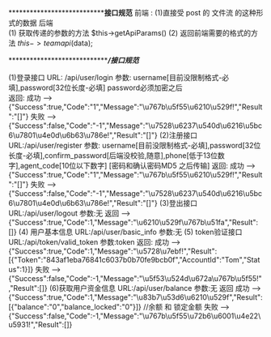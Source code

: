 ***********************************************************************接口规范********************************************
前端 : 
    (1)直接受 post 的 文件流 的这种形式的数据
后端  
    (1) 获取传递的参数的方法 $this->getApiParams()
    (2) 返回前端需要的格式的方法 $this->teamapi($data);

***********************************************************************/接口规范*******************************************

(1)登录接口
	URL: /api/user/login
	参数: username[目前没限制格式-必填],password[32位长度-必填]  password必须加密之后   
	返回: 
	     成功  --> {"Success":true,"Code":"1","Message":"\u767b\u5f55\u6210\u529f!","Result":"[]"}
	     失败  --> {"Success":false,"Code":"-1","Message":"\u7528\u6237\u540d\u6216\u5bc6\u7801\u4e0d\u6b63\u786e!","Result":"[]"}
(2)注册接口
   URL:/api/user/register
   参数: username[目前没限制格式-必填],password[32位长度-必填],confirm_password[后端没校验,随意],phone[低于13位数字],agent_code[10位以下数字]  [密码和确认密码MD5 之后传输]
   返回: 
        成功  --> {"Success":true,"Code":"1","Message":"\u767b\u5f55\u6210\u529f!","Result":"[]"}
        失败  --> {"Success":false,"Code":"-1","Message":"\u7528\u6237\u540d\u6216\u5bc6\u7801\u4e0d\u6b63\u786e!","Result":"[]"}
(3)登出接口
   URL:/api/user/logout
   参数:无
   返回 --> {"Success":true,"Code":1,"Message":"\u6210\u529f\u767b\u51fa","Result":[]}
(4) 用户基本信息
  URL:/api/user/basic_info
  参数:无
(5) token验证接口
  URL:/api/token/valid_token
  参数:token
  返回:
      成功 -->{"Success":true,"Code":1,"Message":"\u5728\u7ebf!","Result":[{"Token":"843af1eba76841c6037b0b70fe9bcb0f","AccountId":"Tom","Status":1}]}
      失败 -->{"Success":false,"Code":-1,"Message":"\u5f53\u524d\u672a\u767b\u5f55!","Result":[]}
(6)获取用户资金信息
  URL:/api/user/balance
  参数:无
  返回 
      成功 -->{"Success":true,"Code":1,"Message":"\u83b7\u53d6\u6210\u529f","Result":[{"balance":"0","balance_locked":"0"}]} //余额 和 锁定金额
      失败 -->{"Success":false,"Code":-1,"Message":"\u767b\u5f55\u72b6\u6001\u4e22\u5931!","Result":[]}